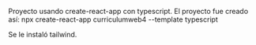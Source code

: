 Proyecto usando create-react-app con typescript.
El proyecto fue creado así:
npx create-react-app curriculumweb4 --template typescript

Se le instaló tailwind.